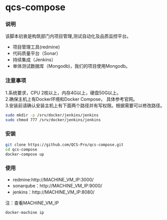 # qcs-compose

### 说明
该脚本初衷是构筑部门内项目管理,测试自动化及品质监控平台。
- 项目管理工具(redmine)
- 代码质量平台（Sonar）
- 持续集成（Jenkins）
- 单体测试数据库（Mongodb)，我们的项目使用Mongodb。

### 注意事项

1.系统要求，CPU 2核以上，内存4G以上，硬盘50G以上。  
2.确保主机上有Docker环境和Docker Compose， 具体参考官网。  
3.安装前请确认安装主机上有下面两个路径并有写权限。根据需要可以修改路径。  
```sh		
sudo mkdir -p /srv/docker/jenkins/jenkins
sudo chmod 777 /srv/docker/jenkins/jenkins
```
### 安装
```sh
git clone https://github.com/QCS-Pro/qcs-compose.git
cd qcs-compose
docker-compose up
```
### 使用
- redmine:http://MACHINE_VM_IP:3000/
- sonarqube：http://MACHINE_VM_IP:9000/
- jenkins：http://MACHINE_VM_IP:8080/

注：查看MACHINE_VM_IP
```sh
docker-machine ip
```

